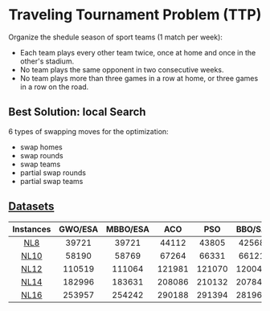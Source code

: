 <h1 align="center">Traveling Tournament Problem (TTP)</h1>

Organize the shedule season of sport teams (1 match per week):

- Each team plays every other team twice, once at home and once in the other's stadium.
- No team plays the same opponent in two consecutive weeks.
- No team plays more than three games in a row at home, or three games in a row on the road.


## Best Solution: local Search

6 types of swapping moves for the optimization:
- swap homes
- swap rounds
- swap teams
- partial swap rounds
- partial swap teams


## [Datasets](https://mat.tepper.cmu.edu/TOURN)

| Instances                                           | GWO/ESA | MBBO/ESA | ACO    | PSO    | BBO/SA |
| :-------------------------------------------------: | :-----: | :------: | :----: | :----: | :----: |
| [NL8](https://mat.tepper.cmu.edu/TOURN/data8.txt)   | 39721   | 39721    | 44112  | 43805  | 42568  |
| [NL10](https://mat.tepper.cmu.edu/TOURN/data10.txt) | 58190   | 58769    | 67264  | 66331  | 66121  |
| [NL12](https://mat.tepper.cmu.edu/TOURN/data12.txt) | 110519  | 111064   | 121981 | 121070 | 120040 |
| [NL14](https://mat.tepper.cmu.edu/TOURN/data14.txt) | 182996  | 183631   | 208086 | 210132 | 207848 |
| [NL16](https://mat.tepper.cmu.edu/TOURN/data16.txt) | 253957  | 254242   | 290188 | 291394 | 281963 |




